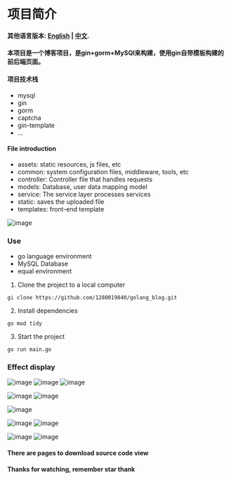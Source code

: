 # 项目简介
#### 其他语言版本: [English](README_en.md) | [中文](README.md).
#### 本项目是一个博客项目，是gin+gorm+MySQl来构建，使用gin自带模板构建的前后端页面。
#### 项目技术栈
* mysql
* gin
* gorm
* captcha
* gin-template
* ...


#### File introduction
* assets: static resources, js files, etc
* common: system configuration files, middleware, tools, etc
* controller: Controller file that handles requests
* models: Database, user data mapping model
* service: The service layer processes services
* static: saves the uploaded file
* templates: front-end template
  
![image](https://github.com/1280019840/golang_blog/raw/main/img/blog2.png)

### Use
* go language environment
* MySQL Database
* equal environment
  
1. Clone the project to a local computer
```
gi clone https://github.com/1280019840/golang_blog.git
```
2. Install dependencies
```
go mod tidy
```
3. Start the project
```
go run main.go
```

### Effect display
![image](https://github.com/1280019840/golang_blog/raw/main/img/home1.png)
![image](https://github.com/1280019840/golang_blog/raw/main/img/home2.png)
![image](https://github.com/1280019840/golang_blog/raw/main/img/home3.png)

![image](https://github.com/1280019840/golang_blog/raw/main/img/details1.png)
![image](https://github.com/1280019840/golang_blog/raw/main/img/details2.png)

![image](https://github.com/1280019840/golang_blog/raw/main/img/admin.png)

![image](https://github.com/1280019840/golang_blog/raw/main/img/channel_list.png)
![image](https://github.com/1280019840/golang_blog/raw/main/img/channel_add.png)

![image](https://github.com/1280019840/golang_blog/raw/main/img/blog_list.png)
![image](https://github.com/1280019840/golang_blog/raw/main/img/blog_add.png)

#### There are pages to download source code view<br>
#### Thanks for watching, remember star thank
